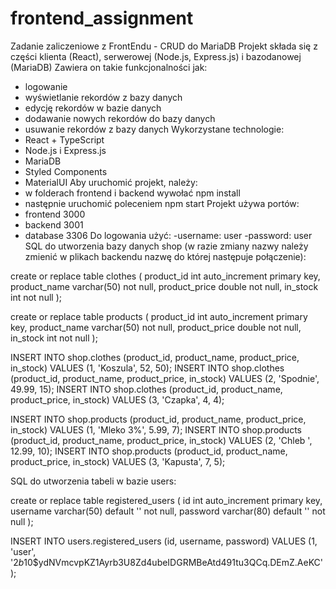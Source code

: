 # frontend_assignment
Zadanie zaliczeniowe z FrontEndu - CRUD do MariaDB
Projekt składa się z części klienta (React), serwerowej (Node.js, Express.js) i bazodanowej (MariaDB)
Zawiera on takie funkcjonalności jak:
- logowanie
- wyświetlanie rekordów z bazy danych
- edycję rekordów w bazie danych
- dodawanie nowych rekordów do bazy danych
- usuwanie rekordów z bazy danych
Wykorzystane technologie:
- React + TypeScript
- Node.js i Express.js
- MariaDB
- Styled Components
- MaterialUI
Aby uruchomić projekt, należy:
- w folderach frontend i backend wywołać npm install
- następnie uruchomić poleceniem npm start
Projekt używa portów:
- frontend 3000
- backend 3001
- database 3306
Do logowania użyć:
-username: user
-password: user
SQL do utworzenia bazy danych shop (w razie zmiany nazwy należy zmienić w plikach backendu nazwę do której następuje połączenie):

create or replace table clothes
(
    product_id    int auto_increment
        primary key,
    product_name  varchar(50) not null,
    product_price double      not null,
    in_stock      int         not null
);

create or replace table products
(
    product_id    int auto_increment
        primary key,
    product_name  varchar(50) not null,
    product_price double      not null,
    in_stock      int         not null
);


INSERT INTO shop.clothes (product_id, product_name, product_price, in_stock) VALUES (1, 'Koszula', 52, 50);
INSERT INTO shop.clothes (product_id, product_name, product_price, in_stock) VALUES (2, 'Spodnie', 49.99, 15);
INSERT INTO shop.clothes (product_id, product_name, product_price, in_stock) VALUES (3, 'Czapka', 4, 4);

INSERT INTO shop.products (product_id, product_name, product_price, in_stock) VALUES (1, 'Mleko 3%', 5.99, 7);
INSERT INTO shop.products (product_id, product_name, product_price, in_stock) VALUES (2, 'Chleb ', 12.99, 10);
INSERT INTO shop.products (product_id, product_name, product_price, in_stock) VALUES (3, 'Kapusta', 7, 5);

SQL do utworzenia tabeli w bazie users:

create or replace table registered_users
(
    id       int auto_increment
        primary key,
    username varchar(50) default '' not null,
    password varchar(80) default '' not null
);

INSERT INTO users.registered_users (id, username, password) VALUES (1, 'user', '$2b$10$ydNVmcvpKZ1Ayrb3U8Zd4ubeIDGRMBeAtd491tu3QCq.DEmZ.AeKC');

